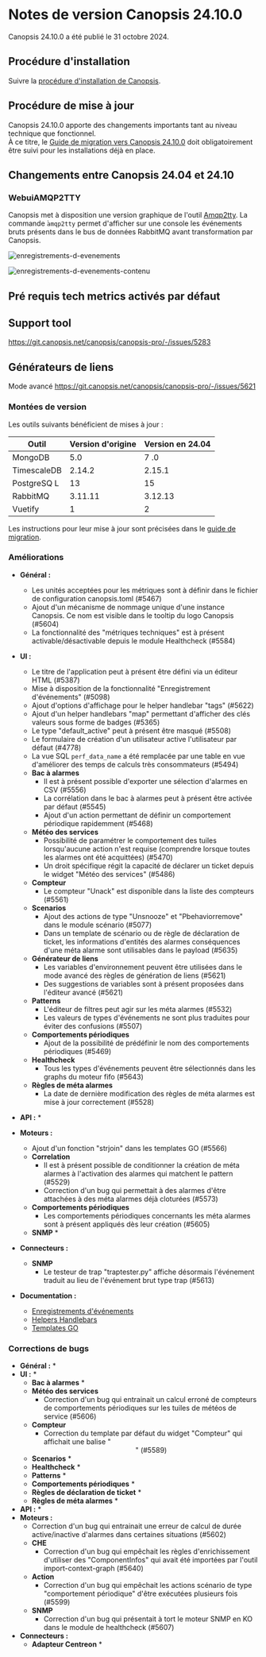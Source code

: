 # Notes de version Canopsis 24.10.0

Canopsis 24.10.0 a été publié le 31 octobre 2024.

## Procédure d'installation

Suivre la [procédure d'installation de Canopsis](../guide-administration/installation/index.md).

## Procédure de mise à jour

Canopsis 24.10.0 apporte des changements importants tant au niveau technique que fonctionnel.  
À ce titre, le [Guide de migration vers Canopsis 24.10.0](migration/migration-24.10.0.md) doit obligatoirement être suivi pour les installations déjà en place.

## Changements entre Canopsis 24.04 et 24.10

### WebuiAMQP2TTY

Canopsis met à disposition une version graphique de l'outil [Amqp2tty](../../../guide-de-depannage/amqp2tty).
La commande ̀`amqp2tty` permet d'afficher sur une console les événements bruts présents dans le bus de données RabbitMQ avant transformation par Canopsis.

![enregistrements-d-evenements](../../guide-utilisation/menu-administration/img/enregistrements-d-evenements.png)

![enregistrements-d-evenements-contenu](../../guide-utilisation/menu-administration/img/enregistrements-d-evenements-contenu.png)

## Pré requis tech metrics activés par défaut


## Support tool

https://git.canopsis.net/canopsis/canopsis-pro/-/issues/5283

## Générateurs de liens

Mode avancé https://git.canopsis.net/canopsis/canopsis-pro/-/issues/5621

### Montées de version 

Les outils suivants bénéficient de mises à jour :

| Outil       | Version d'origine | Version en 24.04    |
| ----------- | ----------------- | ------------------- |
| MongoDB     | 5.0               | 7 .0                |
| TimescaleDB | 2.14.2            | 2.15.1              |
| PostgreSQ L | 13                | 15                  |
| RabbitMQ    | 3.11.11           | 3.12.13             |
| Vuetify     | 1                 | 2                   |

Les instructions pour leur mise à jour sont précisées dans le [guide de migration](migration/migration-24.10.0.md).

### Améliorations

*  **Général :**
    * Les unités acceptées pour les métriques sont à définir dans le fichier de configuration canopsis.toml (#5467)
    * Ajout d'un mécanisme de nommage unique d'une instance Canopsis. Ce nom est visible dans le tooltip du logo Canopsis (#5604)
    *  La fonctionnalité des "métriques techniques" est à présent activable/désactivable depuis le module Healthcheck (#5584)
*  **UI :**
    * Le titre de l'application peut à présent être défini via un éditeur HTML (#5387)
    * Mise à disposition de la fonctionnalité "Enregistrement d'événements" (#5098)
    * Ajout d'options d'affichage pour le helper handlebar "tags" (#5622)
    * Ajout d'un helper handlebars "map" permettant d'afficher des clés valeurs sous forme de badges (#5365)
    * Le type "default_active" peut à présent être masqué (#5508)
    * Le formulaire de création d'un utilisateur active l'utilisateur par défaut (#4778)
    * La vue SQL `perf_data_name` a été remplacée par une table en vue d'améliorer des temps de calculs très consommateurs (#5494)
    * **Bac à alarmes**
        * Il est à présent possible d'exporter une sélection d'alarmes en CSV (#5556)
        * La corrélation dans le bac à alarmes peut à présent être activée par défaut (#5545)
        * Ajout d'un action permettant de définir un comportement périodique rapidemment (#5468)
    * **Météo des services**
        * Possibilité de paramétrer le comportement des tuiles lorsqu'aucune action n'est requise (comprendre lorsque toutes les alarmes ont été acquittées) (#5470)
       * Un droit spécifique régit la capacité de déclarer un ticket depuis le widget "Météo des services" (#5486)
    * **Compteur**
        * Le compteur "Unack" est disponible dans la liste des compteurs (#5561)
    * **Scenarios**
        * Ajout des actions de type "Unsnooze" et "Pbehaviorremove" dans le module scénario (#5077)
        * Dans un template de scénario ou de règle de déclaration de ticket, les informations d'entités des alarmes conséquences d'une méta alarme sont utilisables dans le payload (#5635)
    * **Générateur de liens**
        * Les variables d'environnement peuvent être utilisées dans le mode avancé des règles de génération de liens (#5621)
        * Des suggestions de variables sont à présent proposées dans l'éditeur avancé (#5621)
    * **Patterns**
        * L'éditeur de filtres peut agir sur les méta alarmes (#5532)
        * Les valeurs de types d'événements ne sont plus traduites pour éviter des confusions (#5507)
    * **Comportements périodiques**
        * Ajout de la possibilité de prédéfinir le nom des comportements périodiques (#5469)
    * **Healthcheck**
        * Tous les types d'événements peuvent être sélectionnés dans les graphs du moteur fifo (#5643)
    * **Règles de méta alarmes**
        * La date de dernière modification des règles de méta alarmes est mise à jour correctement (#5528) 
*  **API :**
    * 
*  **Moteurs :**
    * Ajout d'un fonction "strjoin" dans les templates GO (#5566)
    * **Correlation**
        * Il est à présent possible de conditionner la création de méta alarmes à l'activation des alarmes qui matchent le pattern (#5529)
        * Correction d'un bug qui permettait à des alarmes d'être attachées à des méta alarmes déjà cloturées (#5573)
    * **Comportements périodiques**
        * Les comportements périodiques concernants les méta alarmes sont à présent appliqués dès leur création (#5605)
    * **SNMP**
        * 
*  **Connecteurs :**
    * **SNMP**
        * Le testeur de trap "traptester.py" affiche désormais l'événement traduit au lieu de l'événement brut type trap (#5613)

*  **Documentation :**
    * [Enregistrements d'événements](../../guide-utilisation/menu-administration/enregistrements-d-evenements/)
    * [Helpers Handlebars](../../guide-utilisation/interface/helpers/)
    * [Templates GO](../../guide-utilisation/templates-go/)
 

### Corrections de bugs

*  **Général :**
    * 
*  **UI :**
    * 
    * **Bac à alarmes**
        * 
    * **Météo des services**
        * Correction d'un bug qui entrainait un calcul erroné de compteurs de comportements périodiques sur les tuiles de météos de service (#5606)
    * **Compteur**
        * Correction du template par défaut du widget "Compteur" qui affichait une balise "<center>" (#5589)
    * **Scenarios**
        * 
    * **Healthcheck**
        * 
    * **Patterns**
        * 
    * **Comportements périodiques**
        * 
    * **Règles de déclaration de ticket**
        * 
    * **Règles de méta alarmes**
        * 
*  **API :**
    * 
*  **Moteurs :**
    * Correction d'un bug qui entrainait une erreur de calcul de durée active/inactive d'alarmes dans certaines situations (#5602)
    * **CHE**
        * Correction d'un bug qui empêchait les règles d'enrichissement d'utiliser des "ComponentInfos" qui avait été importées par l'outil import-context-graph (#5640)
    * **Action**
        * Correction d'un bug qui empêchait les actions scénario de type "comportement périodique" d'être exécutées plusieurs fois (#5599)
    * **SNMP**
        * Correction d'un bug qui présentait à tort le moteur SNMP en KO dans le module de healthcheck (#5607)
*  **Connecteurs :**
    * **Adapteur Centreon**
        * 
